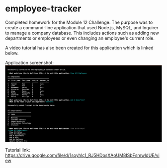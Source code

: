 # employee-tracker
Completed homework for the Module 12 Challenge. The purpose was to create a command-line application that used Node.js, MySQL, and Inquirer to manage a company database. This includes actions such as adding new departments or employees or even changing an employee's current role.

A video tutorial has also been created for this application which is linked below.

Application screenshot:
![Application Preview](./Assets/Screen%20Shot%202022-09-05%20at%207.40.12%20PM.png)

Tutorial link: https://drive.google.com/file/d/1soyhlc1_RJ5HDosXAoUM8ISbFsmwldUE/view